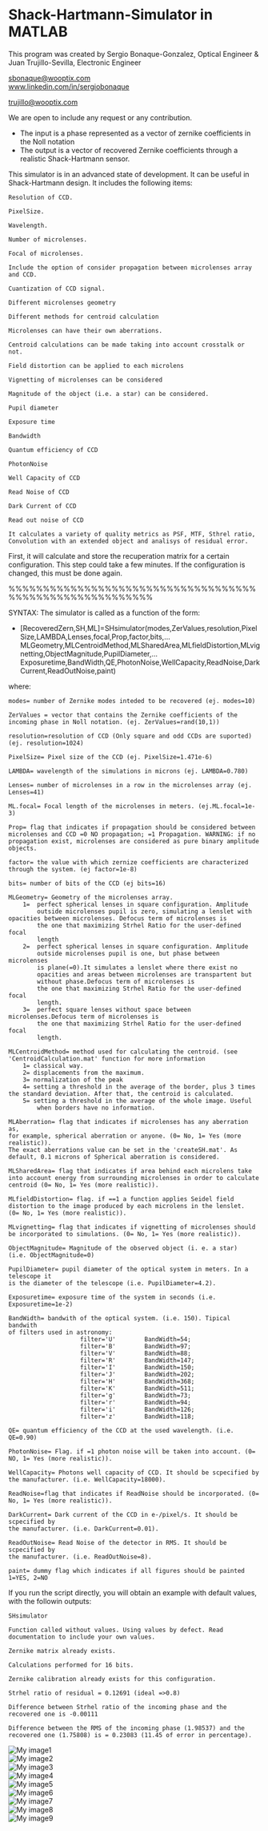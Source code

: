# Shack-Hartmann-Simulator in MATLAB


This program was created by Sergio Bonaque-Gonzalez, Optical Engineer & Juan Trujillo-Sevilla, Electronic Engineer

sbonaque@wooptix.com    
www.linkedin.com/in/sergiobonaque

trujillo@wooptix.com

We are open to include any request or any contribution.


- The input is a phase represented as a vector of zernike coefficients in the Noll notation 
- The output is a vector of recovered Zernike coefficients through a realistic Shack-Hartmann sensor.

This simulator is in an advanced state of development. It can be useful in Shack-Hartmann design.
It includes the following items:

    Resolution of CCD. 
    
    PixelSize.
    
    Wavelength.
    
    Number of microlenses.
    
    Focal of microlenses.
    
    Include the option of consider propagation between microlenses array and CCD. 
    
    Cuantization of CCD signal.
    
    Different microlenses geometry
    
    Different methods for centroid calculation
    
    Microlenses can have their own aberrations.
    
    Centroid calculations can be made taking into account crosstalk or not.

    Field distortion can be applied to each microlens
    
    Vignetting of microlenses can be considered
    
    Magnitude of the object (i.e. a star) can be considered.
    
    Pupil diameter
    
    Exposure time
    
    Bandwidth
    
    Quantum efficiency of CCD
    
    PhotonNoise
    
    Well Capacity of CCD
    
    Read Noise of CCD
    
    Dark Current of CCD
    
    Read out noise of CCD
    
    It calculates a variety of quality metrics as PSF, MTF, Sthrel ratio, Convolution with an extended object and analisys of residual error.
    
First, it will calculate and store the recuperation matrix for a certain configuration. This step could take a few minutes. If the configuration is changed, this must be done again.

%%%%%%%%%%%%%%%%%%%%%%%%%%%%%%%%%%%%%%%%%%%%%%%%%%%%%%%%%

SYNTAX: The simulator is called as a function of the form:

* [RecoveredZern,SH,ML]=SHsimulator(modes,ZerValues,resolution,PixelSize,LAMBDA,Lenses,focal,Prop,factor,bits,...
    MLGeometry,MLCentroidMethod,MLSharedArea,MLfieldDistortion,MLvignetting,ObjectMagnitude,PupilDiameter,...
    Exposuretime,BandWidth,QE,PhotonNoise,WellCapacity,ReadNoise,DarkCurrent,ReadOutNoise,paint)

where:

    modes= number of Zernike modes inteded to be recovered (ej. modes=10)

    ZerValues = vector that contains the Zernike coefficients of the incoming phase in Noll notation. (ej. ZerValues=rand(10,1))

	resolution=resolution of CCD (Only square and odd CCDs are suported) (ej. resolution=1024)

	PixelSize= Pixel size of the CCD (ej. PixelSize=1.471e-6)

	LAMBDA= wavelength of the simulations in microns (ej. LAMBDA=0.780)

	Lenses= number of microlenses in a row in the microlenses array (ej. Lenses=41)

	ML.focal= Focal length of the microlenses in meters. (ej.ML.focal=1e-3)

	Prop= flag that indicates if propagation should be considered between microlenses and CCD =0 NO propagation; =1 Propagation. WARNING: if no propagation exist, microlenses are considered as pure binary amplitude objects.

	factor= the value with which zernize coefficients are characterized through the system. (ej factor=1e-8)

	bits= number of bits of the CCD (ej bits=16)

    MLGeometry= Geometry of the microlenses array.
        1=  perfect spherical lenses in square configuration. Amplitude
            outside microlenses pupil is zero, simulating a lenslet with opacities between microlenses. Defocus term of microlenses is
            the one that maximizing Strhel Ratio for the user-defined focal
            length
        2=  perfect spherical lenses in square configuration. Amplitude
            outside microlenses pupil is one, but phase between microlenses
            is plane(=0).It simulates a lenslet where there exist no
            opacities and areas between microlenses are transpartent but
            without phase.Defocus term of microlenses is
            the one that maximizing Strhel Ratio for the user-defined focal
            length.
        3=  perfect square lenses without space between microlenses.Defocus term of microlenses is
            the one that maximizing Strhel Ratio for the user-defined focal
            length.
    
    MLCentroidMethod= method used for calculating the centroid. (see
    'CentroidCalculation.mat' function for more information
        1= classical way.
        2= displacements from the maximum.
        3= normalization of the peak
        4= setting a threshold in the average of the border, plus 3 times the standard deviation. After that, the centroid is calculated.
        5= setting a threshold in the average of the whole image. Useful
            when borders have no information.
    
    MLAberration= flag that indicates if microlenses has any aberration as,
    for example, spherical aberration or anyone. (0= No, 1= Yes (more realistic)).
    The exact aberrations value can be set in the 'createSH.mat'. As
    default, 0.1 microns of Spherical aberration is considered.

    MLSharedArea= flag that indicates if area behind each microlens take
    into account energy from surrounding microlenses in order to calculate
    centroid (0= No, 1= Yes (more realistic)).

    MLfieldDistortion= flag. if ==1 a function applies Seidel field distortion to the image produced by each microlens in the lenslet.
    (0= No, 1= Yes (more realistic)).

    MLvignetting= flag that indicates if vignetting of microlenses should
    be incorporated to simulations. (0= No, 1= Yes (more realistic)).
	
    ObjectMagnitude= Magnitude of the observed object (i. e. a star)
    (i.e. ObjectMagnitude=0)
    
    PupilDiameter= pupil diameter of the optical system in meters. In a telescope it
    is the diameter of the telescope (i.e. PupilDiameter=4.2).
    
    Exposuretime= exposure time of the system in seconds (i.e.
    Exposuretime=1e-2)
    
    BandWidth= bandwith of the optical system. (i.e. 150). Tipical bandwith
    of filters used in astronomy:
                        filter='U'        BandWidth=54;
                        filter='B'        BandWidth=97;
                        filter='V'        BandWidth=88;
                        filter='R'        BandWidth=147;
                        filter='I'        BandWidth=150;
                        filter='J'        BandWidth=202;
                        filter='H'        BandWidth=368;
                        filter='K'        BandWidth=511;
                        filter='g'        BandWidth=73;
                        filter='r'        BandWidth=94;
                        filter='i'        BandWidth=126;
                        filter='z'        BandWidth=118;
    
    QE= quantum efficiency of the CCD at the used wavelength. (i.e. QE=0.90)
    
    PhotonNoise= Flag. if =1 photon noise will be taken into account. (0=
    NO, 1= Yes (more realistic)).
    
    WellCapacity= Photons well capacity of CCD. It should be scpecified by
    the manufacturer. (i.e. WellCapacity=18000).
    
    ReadNoise=flag that indicates if ReadNoise should be incorporated. (0= No, 1= Yes (more realistic)).
    
    DarkCurrent= Dark current of the CCD in e-/pixel/s. It should be scpecified by
    the manufacturer. (i.e. DarkCurrent=0.01).
    
    ReadOutNoise= Read Noise of the detector in RMS. It should be scpecified by
    the manufacturer. (i.e. ReadOutNoise=8).
        
    paint= dummy flag which indicates if all figures should be painted 1=YES, 2=NO
    


If you run the script directly, you will obtain an example with default values, with the followin outputs:


	SHsimulator

	Function called without values. Using values by defect. Read documentation to include your own values.

	Zernike matrix already exists.

	Calculations performed for 16 bits. 

	Zernike calibration already exists for this configuration.

	Strhel ratio of residual = 0.12691 (ideal =>0.8)

	Difference between Strhel ratio of the incoming phase and the recovered one is -0.00111

	Difference between the RMS of the incoming phase (1.98537) and the recovered one (1.75808) is = 0.23083 (11.45 of error in percentage).



![My image1](/imgs/figure1.jpg)   
![My image2](/imgs/figure2.jpg)  
![My image3](/imgs/figure3.jpg)  
![My image4](/imgs/figure4.jpg)  
![My image5](/imgs/figure5.jpg)  
![My image6](/imgs/figure6.jpg)  
![My image7](/imgs/figure7.jpg)  
![My image8](/imgs/figure8.jpg)  
![My image9](/imgs/figure9.jpg)  





